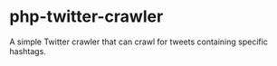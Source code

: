 # php-twitter-crawler
A simple Twitter crawler that can crawl for tweets containing specific hashtags.
